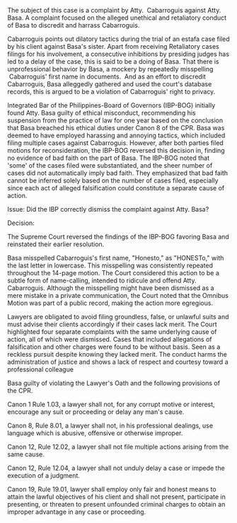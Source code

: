 The subject of this case is a complaint by Atty.  Cabarroguis against Atty. Basa. A complaint focused on the alleged unethical and retaliatory conduct of Basa to discredit and harrass Cabarroguis.

  

Cabarroguis points out dilatory tactics during the trial of an estafa case filed by his client against Basa's sister. Apart from receiving Retaliatory cases filings for his involvement, a consecutive inhibitions by presiding judges has led to a delay of the case, this is said to be a doing of Basa. That there is unprofessional behavior by Basa, a mockery by repeatedly misspelling  Cabarroguis' first name in documents.  And as an effort to discredit Cabarroguis, Basa alleggedly gathered and used the court's database records, this is argued to be a violation of Cabarroguis' right to privacy.

Integrated Bar of the Philippines-Board of Governors (IBP-BOG) initially found Atty. Basa guilty of ethical misconduct, recommending his suspension from the practice of law for one year based on the conclusion that Basa breached his ethical duties under Canon 8 of the CPR. Basa was deemed to have employed harassing and annoying tactics, which included filing multiple cases  against Cabarroguis. However, after both parties filed motions for reconsideration, the IBP-BOG reversed this decision in, finding no evidence of bad faith on the part of Basa. The IBP-BOG noted that 'some' of the cases filed were substantiated, and the sheer number of cases did not automatically imply bad faith. They emphasized that bad faith cannot be inferred solely based on the number of cases filed, especially since each act of alleged falsification could constitute a separate cause of action.

Issue:
Did the IBP correctly dismiss the complaint against Atty. Basa?

Decision:

The Supreme Court reversed the findings of the IBP-BOG favoring Basa and reinstated their earlier resolution. 

Basa misspelled Cabarroguis's first name, "Honesto," as "HONESTo," with the last letter in lowercase. This misspelling was consistently repeated throughout the 14-page motion. The Court considered this action to be a subtle form of name-calling, intended to ridicule and offend Atty. Cabarroguis. Although the misspelling might have been dismissed as a mere mistake in a private communication, the Court noted that the Omnibus Motion was part of a public record, making the action more egregious.

Lawyers are obligated to avoid filing groundless, false, or unlawful suits and must advise their clients accordingly if their cases lack merit. The Court highlighted  four separate complaints with the same underlying cause of action, all of which were dismissed. Cases that included allegations of falsification and other charges were found to be without basis. Seen as a reckless pursuit despite knowing they lacked merit. The conduct harms the administration of justice  and shows a lack of respect and courtesy toward a professional colleague

Basa guilty of violating the Lawyer's Oath and the following provisions of the CPR.

Canon 1 Rule 1.03, a lawyer shall not, for any corrupt motive or interest, encourage any suit or proceeding or delay any man's cause.

Canon 8, Rule 8.01, a lawyer shall not, in his professional dealings, use language which is abusive, offensive or otherwise improper.

Canon 12, Rule 12.02, a lawyer shall not file multiple actions arising from the same cause.

Canon 12, Rule 12.04, a lawyer shall not unduly delay a case or impede the execution of a judgment.

Canon 19, Rule 19.01, lawyer shall employ only fair and honest means to attain the lawful objectives of his client and shall not present, participate in presenting, or threaten to present unfounded criminal charges to obtain an improper advantage in any case or proceeding.

